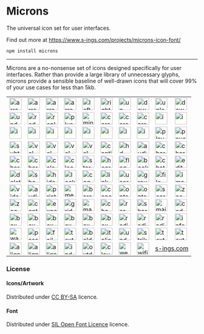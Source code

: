 # Microns
The universal icon set for user interfaces.

Find out more at https://www.s-ings.com/projects/microns-icon-font/

```
npm install microns
```

-----

Microns are a no-nonsense set of icons designed specifically for user
interfaces. Rather than provide a large library of unnecessary glyphs,
microns provide a sensible baseline of well-drawn icons that will cover
99% of your use cases for less than 5kb.

<table style="border:0;">
<tr>
<td><img alt="arrow-left" src="https://stephenhutchings.github.io/microns/svg/arrow-left.svg" width="32" height="32" /></td>
<td><img alt="arrow-right" src="https://stephenhutchings.github.io/microns/svg/arrow-right.svg" width="32" height="32" /></td>
<td><img alt="arrow-up" src="https://stephenhutchings.github.io/microns/svg/arrow-up.svg" width="32" height="32" /></td>
<td><img alt="arrow-down" src="https://stephenhutchings.github.io/microns/svg/arrow-down.svg" width="32" height="32" /></td>
<td><img alt="left" src="https://stephenhutchings.github.io/microns/svg/left.svg" width="32" height="32" /></td>
<td><img alt="right" src="https://stephenhutchings.github.io/microns/svg/right.svg" width="32" height="32" /></td>
<td><img alt="up" src="https://stephenhutchings.github.io/microns/svg/up.svg" width="32" height="32" /></td>
<td><img alt="down" src="https://stephenhutchings.github.io/microns/svg/down.svg" width="32" height="32" /></td>
<td><img alt="upload" src="https://stephenhutchings.github.io/microns/svg/upload.svg" width="32" height="32" /></td>
<td><img alt="download" src="https://stephenhutchings.github.io/microns/svg/download.svg" width="32" height="32" /></td>
</tr>
<tr>
<td><img alt="undo" src="https://stephenhutchings.github.io/microns/svg/undo.svg" width="32" height="32" /></td>
<td><img alt="redo" src="https://stephenhutchings.github.io/microns/svg/redo.svg" width="32" height="32" /></td>
<td><img alt="replay" src="https://stephenhutchings.github.io/microns/svg/replay.svg" width="32" height="32" /></td>
<td><img alt="plus" src="https://stephenhutchings.github.io/microns/svg/plus.svg" width="32" height="32" /></td>
<td><img alt="minus" src="https://stephenhutchings.github.io/microns/svg/minus.svg" width="32" height="32" /></td>
<td><img alt="caret" src="https://stephenhutchings.github.io/microns/svg/caret.svg" width="32" height="32" /></td>
<td><img alt="caret-up" src="https://stephenhutchings.github.io/microns/svg/caret-up.svg" width="32" height="32" /></td>
<td><img alt="caret-down" src="https://stephenhutchings.github.io/microns/svg/caret-down.svg" width="32" height="32" /></td>
<td><img alt="i-left" src="https://stephenhutchings.github.io/microns/svg/i-left.svg" width="32" height="32" /></td>
<td><img alt="i-right" src="https://stephenhutchings.github.io/microns/svg/i-right.svg" width="32" height="32" /></td>
</tr>
<tr>
<td><img alt="i-up" src="https://stephenhutchings.github.io/microns/svg/i-up.svg" width="32" height="32" /></td>
<td><img alt="i-down" src="https://stephenhutchings.github.io/microns/svg/i-down.svg" width="32" height="32" /></td>
<td><img alt="i-plus" src="https://stephenhutchings.github.io/microns/svg/i-plus.svg" width="32" height="32" /></td>
<td><img alt="i-minus" src="https://stephenhutchings.github.io/microns/svg/i-minus.svg" width="32" height="32" /></td>
<td><img alt="i-tick" src="https://stephenhutchings.github.io/microns/svg/i-tick.svg" width="32" height="32" /></td>
<td><img alt="i-cross" src="https://stephenhutchings.github.io/microns/svg/i-cross.svg" width="32" height="32" /></td>
<td><img alt="i-bullet" src="https://stephenhutchings.github.io/microns/svg/i-bullet.svg" width="32" height="32" /></td>
<td><img alt="i-asterisk" src="https://stephenhutchings.github.io/microns/svg/i-asterisk.svg" width="32" height="32" /></td>
<td><img alt="play" src="https://stephenhutchings.github.io/microns/svg/play.svg" width="32" height="32" /></td>
<td><img alt="pause" src="https://stephenhutchings.github.io/microns/svg/pause.svg" width="32" height="32" /></td>
</tr>
<tr>
<td><img alt="subtitles" src="https://stephenhutchings.github.io/microns/svg/subtitles.svg" width="32" height="32" /></td>
<td><img alt="vol-low" src="https://stephenhutchings.github.io/microns/svg/vol-low.svg" width="32" height="32" /></td>
<td><img alt="vol-mid" src="https://stephenhutchings.github.io/microns/svg/vol-mid.svg" width="32" height="32" /></td>
<td><img alt="vol-high" src="https://stephenhutchings.github.io/microns/svg/vol-high.svg" width="32" height="32" /></td>
<td><img alt="vol-mute" src="https://stephenhutchings.github.io/microns/svg/vol-mute.svg" width="32" height="32" /></td>
<td><img alt="captions" src="https://stephenhutchings.github.io/microns/svg/captions.svg" width="32" height="32" /></td>
<td><img alt="hd" src="https://stephenhutchings.github.io/microns/svg/hd.svg" width="32" height="32" /></td>
<td><img alt="audio-description" src="https://stephenhutchings.github.io/microns/svg/audio-description.svg" width="32" height="32" /></td>
<td><img alt="chart-line" src="https://stephenhutchings.github.io/microns/svg/chart-line.svg" width="32" height="32" /></td>
<td><img alt="chart-bar" src="https://stephenhutchings.github.io/microns/svg/chart-bar.svg" width="32" height="32" /></td>
</tr>
<tr>
<td><img alt="chart-scatter" src="https://stephenhutchings.github.io/microns/svg/chart-scatter.svg" width="32" height="32" /></td>
<td><img alt="chart-pie" src="https://stephenhutchings.github.io/microns/svg/chart-pie.svg" width="32" height="32" /></td>
<td><img alt="calendar" src="https://stephenhutchings.github.io/microns/svg/calendar.svg" width="32" height="32" /></td>
<td><img alt="clock" src="https://stephenhutchings.github.io/microns/svg/clock.svg" width="32" height="32" /></td>
<td><img alt="star" src="https://stephenhutchings.github.io/microns/svg/star.svg" width="32" height="32" /></td>
<td><img alt="heart" src="https://stephenhutchings.github.io/microns/svg/heart.svg" width="32" height="32" /></td>
<td><img alt="flag" src="https://stephenhutchings.github.io/microns/svg/flag.svg" width="32" height="32" /></td>
<td><img alt="bookmark" src="https://stephenhutchings.github.io/microns/svg/bookmark.svg" width="32" height="32" /></td>
<td><img alt="chat" src="https://stephenhutchings.github.io/microns/svg/chat.svg" width="32" height="32" /></td>
<td><img alt="edit" src="https://stephenhutchings.github.io/microns/svg/edit.svg" width="32" height="32" /></td>
</tr>
<tr>
<td><img alt="delete" src="https://stephenhutchings.github.io/microns/svg/delete.svg" width="32" height="32" /></td>
<td><img alt="show" src="https://stephenhutchings.github.io/microns/svg/show.svg" width="32" height="32" /></td>
<td><img alt="hide" src="https://stephenhutchings.github.io/microns/svg/hide.svg" width="32" height="32" /></td>
<td><img alt="lock" src="https://stephenhutchings.github.io/microns/svg/lock.svg" width="32" height="32" /></td>
<td><img alt="cog" src="https://stephenhutchings.github.io/microns/svg/cog.svg" width="32" height="32" /></td>
<td><img alt="link" src="https://stephenhutchings.github.io/microns/svg/link.svg" width="32" height="32" /></td>
<td><img alt="user" src="https://stephenhutchings.github.io/microns/svg/user.svg" width="32" height="32" /></td>
<td><img alt="group" src="https://stephenhutchings.github.io/microns/svg/group.svg" width="32" height="32" /></td>
<td><img alt="file" src="https://stephenhutchings.github.io/microns/svg/file.svg" width="32" height="32" /></td>
<td><img alt="image" src="https://stephenhutchings.github.io/microns/svg/image.svg" width="32" height="32" /></td>
</tr>
<tr>
<td><img alt="video" src="https://stephenhutchings.github.io/microns/svg/video.svg" width="32" height="32" /></td>
<td><img alt="audio" src="https://stephenhutchings.github.io/microns/svg/audio.svg" width="32" height="32" /></td>
<td><img alt="print" src="https://stephenhutchings.github.io/microns/svg/print.svg" width="32" height="32" /></td>
<td><img alt="menu" src="https://stephenhutchings.github.io/microns/svg/menu.svg" width="32" height="32" /></td>
<td><img alt="bars" src="https://stephenhutchings.github.io/microns/svg/bars.svg" width="32" height="32" /></td>
<td><img alt="cancel" src="https://stephenhutchings.github.io/microns/svg/cancel.svg" width="32" height="32" /></td>
<td><img alt="opts-h" src="https://stephenhutchings.github.io/microns/svg/opts-h.svg" width="32" height="32" /></td>
<td><img alt="opts-v" src="https://stephenhutchings.github.io/microns/svg/opts-v.svg" width="32" height="32" /></td>
<td><img alt="search" src="https://stephenhutchings.github.io/microns/svg/search.svg" width="32" height="32" /></td>
<td><img alt="zoom-in" src="https://stephenhutchings.github.io/microns/svg/zoom-in.svg" width="32" height="32" /></td>
</tr>
<tr>
<td><img alt="zoom-out" src="https://stephenhutchings.github.io/microns/svg/zoom-out.svg" width="32" height="32" /></td>
<td><img alt="contract" src="https://stephenhutchings.github.io/microns/svg/contract.svg" width="32" height="32" /></td>
<td><img alt="expand" src="https://stephenhutchings.github.io/microns/svg/expand.svg" width="32" height="32" /></td>
<td><img alt="grid" src="https://stephenhutchings.github.io/microns/svg/grid.svg" width="32" height="32" /></td>
<td><img alt="matrix" src="https://stephenhutchings.github.io/microns/svg/matrix.svg" width="32" height="32" /></td>
<td><img alt="chapters" src="https://stephenhutchings.github.io/microns/svg/chapters.svg" width="32" height="32" /></td>
<td><img alt="rss" src="https://stephenhutchings.github.io/microns/svg/rss.svg" width="32" height="32" /></td>
<td><img alt="share" src="https://stephenhutchings.github.io/microns/svg/share.svg" width="32" height="32" /></td>
<td><img alt="mail" src="https://stephenhutchings.github.io/microns/svg/mail.svg" width="32" height="32" /></td>
<td><img alt="code" src="https://stephenhutchings.github.io/microns/svg/code.svg" width="32" height="32" /></td>
</tr>
<tr>
<td><img alt="box" src="https://stephenhutchings.github.io/microns/svg/box.svg" width="32" height="32" /></td>
<td><img alt="box-full" src="https://stephenhutchings.github.io/microns/svg/box-full.svg" width="32" height="32" /></td>
<td><img alt="box-plus" src="https://stephenhutchings.github.io/microns/svg/box-plus.svg" width="32" height="32" /></td>
<td><img alt="box-minus" src="https://stephenhutchings.github.io/microns/svg/box-minus.svg" width="32" height="32" /></td>
<td><img alt="box-tick" src="https://stephenhutchings.github.io/microns/svg/box-tick.svg" width="32" height="32" /></td>
<td><img alt="box-cross" src="https://stephenhutchings.github.io/microns/svg/box-cross.svg" width="32" height="32" /></td>
<td><img alt="radio-off" src="https://stephenhutchings.github.io/microns/svg/radio-off.svg" width="32" height="32" /></td>
<td><img alt="radio-on" src="https://stephenhutchings.github.io/microns/svg/radio-on.svg" width="32" height="32" /></td>
<td><img alt="radio-full" src="https://stephenhutchings.github.io/microns/svg/radio-full.svg" width="32" height="32" /></td>
<td><img alt="info" src="https://stephenhutchings.github.io/microns/svg/info.svg" width="32" height="32" /></td>
</tr>
<tr>
<td><img alt="warn" src="https://stephenhutchings.github.io/microns/svg/warn.svg" width="32" height="32" /></td>
<td><img alt="pass" src="https://stephenhutchings.github.io/microns/svg/pass.svg" width="32" height="32" /></td>
<td><img alt="fail" src="https://stephenhutchings.github.io/microns/svg/fail.svg" width="32" height="32" /></td>
<td><img alt="text" src="https://stephenhutchings.github.io/microns/svg/text.svg" width="32" height="32" /></td>
<td><img alt="bold" src="https://stephenhutchings.github.io/microns/svg/bold.svg" width="32" height="32" /></td>
<td><img alt="italic" src="https://stephenhutchings.github.io/microns/svg/italic.svg" width="32" height="32" /></td>
<td><img alt="underline" src="https://stephenhutchings.github.io/microns/svg/underline.svg" width="32" height="32" /></td>
<td><img alt="strikeout" src="https://stephenhutchings.github.io/microns/svg/strikeout.svg" width="32" height="32" /></td>
<td><img alt="text-size" src="https://stephenhutchings.github.io/microns/svg/text-size.svg" width="32" height="32" /></td>
<td><img alt="text-unstyle" src="https://stephenhutchings.github.io/microns/svg/text-unstyle.svg" width="32" height="32" /></td>
</tr>
<tr>
<td><img alt="align-left" src="https://stephenhutchings.github.io/microns/svg/align-left.svg" width="32" height="32" /></td>
<td><img alt="align-center" src="https://stephenhutchings.github.io/microns/svg/align-center.svg" width="32" height="32" /></td>
<td><img alt="align-right" src="https://stephenhutchings.github.io/microns/svg/align-right.svg" width="32" height="32" /></td>
<td><img alt="indent" src="https://stephenhutchings.github.io/microns/svg/indent.svg" width="32" height="32" /></td>
<td><img alt="outdent" src="https://stephenhutchings.github.io/microns/svg/outdent.svg" width="32" height="32" /></td>
<td><img alt="cloud" src="https://stephenhutchings.github.io/microns/svg/cloud.svg" width="32" height="32" /></td>
<td><img alt="web" src="https://stephenhutchings.github.io/microns/svg/web.svg" width="32" height="32" /></td>
<td><img alt="wifi" src="https://stephenhutchings.github.io/microns/svg/wifi.svg" width="32" height="32" /></td>
<td colspan="2"><a href="https://www.s-ings.com">s-ings.com</a></td>
</tr>
</table>

### License

#### Icons/Artwork

Distributed under
[CC BY-SA](http://creativecommons.org/licenses/by-sa/3.0/) licence.

#### Font

Distributed under
[SIL Open Font Licence](http://scripts.sil.org/cms/scripts/page.php?item_id=OFL_web) licence.
